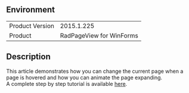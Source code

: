 ## Environment
<table>
	<tr>
		<td>Product Version</td>
		<td>2015.1.225</td>
	</tr>
	<tr>
		<td>Product</td>
		<td>RadPageView for WinForms</td>
	</tr>
</table>


## Description 

This article demonstrates how you can change the current page when a page is hovered and how you can animate the page expanding.  
A complete step by step tutorial is available [here](https://docs.telerik.com/devtools/winforms/knowledge-base/animate-the-expanding-page).
